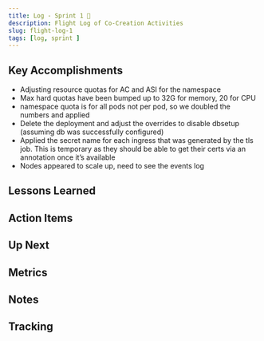 ```yaml
---
title: Log - Sprint 1 🛫
description: Flight Log of Co-Creation Activities
slug: flight-log-1
tags: [log, sprint ]
---
```


## Key Accomplishments

- Adjusting resource quotas for AC and ASI for the namespace
- Max hard quotas have been bumped up to 32G for memory, 20 for CPU
- namespace quota is for all pods not per pod, so we doubled the numbers and applied
- Delete the deployment and adjust the overrides to disable dbsetup (assuming db was successfully configured)
- Applied the secret name for each ingress that was generated by the tls job. This is temporary as they should be able to get their certs via an annotation once it’s available
- Nodes appeared to scale up, need to see the events log

## Lessons Learned

## Action Items


## Up Next

## Metrics


## Notes




## Tracking
